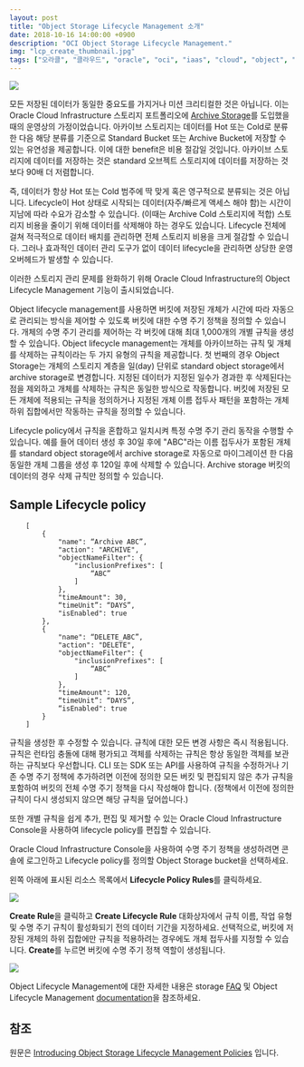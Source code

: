 ```yaml
---
layout: post
title: "Object Storage Lifecycle Management 소개"
date: 2018-10-16 14:00:00 +0900
description: "OCI Object Storage Lifecycle Management."
img: "lcp_create_thumbnail.jpg"
tags: ["오라클", "클라우드", "oracle", "oci", "iaas", "cloud", "object", "storage", "lifecycle", "management", "오브젝트", "스토리지", "라이프사이클"] # add tag
---
```


![]({{site.baseurl}}/assets/img/lcp_create_main.jpg)

모든 저장된 데이터가 동일한 중요도를 가지거나 미션 크리티컬한 것은 아닙니다. 이는 Oracle Cloud Infrastructure 스토리지 포트폴리오에 [Archive Storage](https://blogs.oracle.com/cloud-infrastructure/archiving-your-data-to-the-cloud-just-got-a-whole-lot-easier)를 도입했을 때의 운영상의 가정이었습니다. 아카이브 스토리지는 데이터를 Hot 또는 Cold로 분류한 다음 해당 분류를 기준으로 Standard Bucket 또는 Archive Bucket에 저장할 수 있는 유연성을 제공합니다. 이에 대한 benefit은 비용 절감일 것입니다. 아카이브 스토리지에 데이터를 저장하는 것은 standard 오브젝트 스토리지에 데이터를 저장하는 것보다 90배 더 저렴합니다.

즉, 데이터가 항상 Hot 또는 Cold 범주에 딱 맞게 혹은 영구적으로 분류되는 것은 아닙니다. Lifecycle이 Hot 상태로 시작되는 데이터(자주/빠르게 액세스 해야 함)는 시간이 지남에 따라 수요가 감소할 수 있습니다. (이때는 Archive Cold 스토리지에 적합) 스토리지 비용을 줄이기 위해 데이터를 삭제해야 하는 경우도 있습니다. Lifecycle 전체에 걸쳐 적극적으로 데이터 배치를 관리하면 전체 스토리지 비용을 크게 절감할 수 있습니다. 그러나 효과적인 데이터 관리 도구가 없이 데이터 lifecycle을 관리하면 상당한 운영 오버헤드가 발생할 수 있습니다.

이러한 스토리지 관리 문제를 완화하기 위해 Oracle Cloud Infrastructure의 Object Lifecycle Management 기능이 출시되었습니다.

Object lifecycle management를 사용하면 버킷에 저장된 개체가 시간에 따라 자동으로 관리되는 방식을 제어할 수 있도록 버킷에 대한 수명 주기 정책을 정의할 수 있습니다. 개체의 수명 주기 관리를 제어하는 각 버킷에 대해 최대 1,000개의 개별 규칙을 생성할 수 있습니다. Object lifecycle management는 개체를 아카이브하는 규칙 및 개체를 삭제하는 규칙이라는 두 가지 유형의 규칙을 제공합니다. 첫 번째의 경우 Object Storage는 개체의 스토리지 계층을 일(day) 단위로 standard object storage에서 archive storage로 변경합니다. 지정된 데이터가 지정된 일수가 경과한 후 삭제된다는 점을 제외하고 개체를 삭제하는 규칙은 동일한 방식으로 작동합니다. 버킷에 저장된 모든 개체에 적용되는 규칙을 정의하거나 지정된 개체 이름 접두사 패턴을 포함하는 개체 하위 집합에서만 작동하는 규칙을 정의할 수 있습니다.

Lifecycle policy에서 규칙을 혼합하고 일치시켜 특정 수명 주기 관리 동작을 수행할 수 있습니다. 예를 들어 데이터 생성 후 30일 후에 "ABC"라는 이름 접두사가 포함된 개체를 standard object storage에서 archive storage로 자동으로 마이그레이션 한 다음 동일한 개체 그룹을 생성 후 120일 후에 삭제할 수 있습니다. Archive storage 버킷의 데이터의 경우 삭제 규칙만 정의할 수 있습니다.


## Sample Lifecycle policy
~~~
    [
        {
            "name": “Archive ABC”,
            "action": "ARCHIVE",
            "objectNameFilter": {
                "inclusionPrefixes": [
                    “ABC”
                ]
            },
            "timeAmount": 30,
            “timeUnit”: “DAYS”,
            "isEnabled": true
        },
        {
            "name": “DELETE_ABC”,
            "action": "DELETE",
            "objectNameFilter": {
                "inclusionPrefixes": [
                    “ABC”
                ]
            },
            "timeAmount": 120,
            “timeUnit”: “DAYS”,
            “isEnabled": true
        }
    ]
~~~

규칙을 생성한 후 수정할 수 있습니다. 규칙에 대한 모든 변경 사항은 즉시 적용됩니다. 규칙은 런타임 충돌에 대해 평가되고 객체를 삭제하는 규칙은 항상 동일한 객체를 보관하는 규칙보다 우선합니다. CLI 또는 SDK 또는 API를 사용하여 규칙을 수정하거나 기존 수명 주기 정책에 추가하려면 이전에 정의한 모든 버킷 및 편집되지 않은 추가 규칙을 포함하여 버킷의 전체 수명 주기 정책을 다시 작성해야 합니다. (정책에서 이전에 정의한 규칙이 다시 생성되지 않으면 해당 규칙을 덮어씁니다.)

또한 개별 규칙을 쉽게 추가, 편집 및 제거할 수 있는 Oracle Cloud Infrastructure Console을 사용하여 lifecycle policy를 편집할 수 있습니다.

Oracle Cloud Infrastructure Console을 사용하여 수명 주기 정책을 생성하려면 콘솔에 로그인하고 Lifecycle policy를 정의할 Object Storage bucket을 선택하세요.

왼쪽 아래에 표시된 리소스 목록에서 **Lifecycle Policy Rules**를 클릭하세요.

![]({{site.baseurl}}/assets/img/lcp_create.jpg)

**Create Rule**을 클릭하고 **Create Lifecycle Rule** 대화상자에서 규칙 이름, 작업 유형 및 수명 주기 규칙이 활성화되기 전의 데이터 기간을 지정하세요. 선택적으로, 버킷에 저장된 개체의 하위 집합에만 규칙을 적용하려는 경우에도 개체 접두사를 지정할 수 있습니다. **Create**를 누르면 버킷에 수명 주기 정책 역할이 생성됩니다.

![]({{site.baseurl}}/assets/img/setrule.jpg)

Object Lifecycle Management에 대한 자세한 내용은 storage [FAQ](https://cloud.oracle.com/storage/object-storage/faq) 및 Object Lifecycle Management [documentation](https://docs.cloud.oracle.com/iaas/Content/Object/Tasks/usinglifecyclepolicies.htm)을 참조하세요.


## 참조
원문은 [Introducing Object Storage Lifecycle Management Policies](https://blogs.oracle.com/cloud-infrastructure/introducing-object-storage-lifecycle-management-policies) 입니다.
